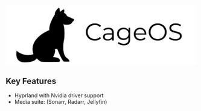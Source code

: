 ![logo](logo.png)

## Key Features

- Hyprland with Nvidia driver support
- Media suite: (Sonarr, Radarr, Jellyfin)
